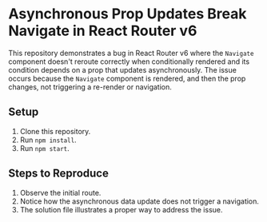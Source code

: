 # Asynchronous Prop Updates Break Navigate in React Router v6

This repository demonstrates a bug in React Router v6 where the `Navigate` component doesn't reroute correctly when conditionally rendered and its condition depends on a prop that updates asynchronously.  The issue occurs because the `Navigate` component is rendered, and then the prop changes, not triggering a re-render or navigation.

## Setup

1. Clone this repository.
2. Run `npm install`.
3. Run `npm start`.

## Steps to Reproduce

1. Observe the initial route.
2. Notice how the asynchronous data update does not trigger a navigation. 
3. The solution file illustrates a proper way to address the issue.